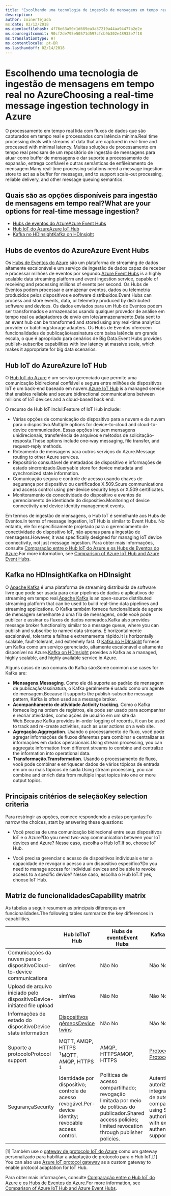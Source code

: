 ```yaml
---
title: "Escolhendo uma tecnologia de ingestão de mensagens em tempo real"
description: 
author: zoinerTejada
ms:date: 02/12/2018
ms.openlocfilehash: 4f76e63a50c1d689ea3a37219a44aa94477a2e2e
ms.sourcegitcommit: 90cf2de795e50571d597cfcb9b302e48933e7f18
ms.translationtype: HT
ms.contentlocale: pt-BR
ms.lasthandoff: 02/14/2018
---
```

# <a name="choosing-a-real-time-message-ingestion-technology-in-azure"></a><span data-ttu-id="8f3d0-102">Escolhendo uma tecnologia de ingestão de mensagens em tempo real no Azure</span><span class="sxs-lookup"><span data-stu-id="8f3d0-102">Choosing a real-time message ingestion technology in Azure</span></span>

<span data-ttu-id="8f3d0-103">O processamento em tempo real lida com fluxos de dados que são capturados em tempo real e processados com latência mínima.</span><span class="sxs-lookup"><span data-stu-id="8f3d0-103">Real time processing deals with streams of data that are captured in real-time and processed with minimal latency.</span></span> <span data-ttu-id="8f3d0-104">Muitas soluções de processamento em tempo real precisam de um repositório de ingestão de mensagens para atuar como buffer de mensagens e dar suporte a processamento de expansão, entrega confiável e outras semânticas de enfileiramento de mensagem.</span><span class="sxs-lookup"><span data-stu-id="8f3d0-104">Many real-time processing solutions need a message ingestion store to act as a buffer for messages, and to support scale-out processing, reliable delivery, and other message queuing semantics.</span></span> 

## <a name="what-are-your-options-for-real-time-message-ingestion"></a><span data-ttu-id="8f3d0-105">Quais são as opções disponíveis para ingestão de mensagens em tempo real?</span><span class="sxs-lookup"><span data-stu-id="8f3d0-105">What are your options for real-time message ingestion?</span></span>

- [<span data-ttu-id="8f3d0-106">Hubs de eventos do Azure</span><span class="sxs-lookup"><span data-stu-id="8f3d0-106">Azure Event Hubs</span></span>](/azure/event-hubs/)
- [<span data-ttu-id="8f3d0-107">Hub IoT do Azure</span><span class="sxs-lookup"><span data-stu-id="8f3d0-107">Azure IoT Hub</span></span>](/azure/iot-hub/)
- [<span data-ttu-id="8f3d0-108">Kafka no HDInsight</span><span class="sxs-lookup"><span data-stu-id="8f3d0-108">Kafka on HDInsight</span></span>](/azure/hdinsight/kafka/apache-kafka-get-started)

## <a name="azure-event-hubs"></a><span data-ttu-id="8f3d0-109">Hubs de eventos do Azure</span><span class="sxs-lookup"><span data-stu-id="8f3d0-109">Azure Event Hubs</span></span>

<span data-ttu-id="8f3d0-110">Os [Hubs de Eventos do Azure](/azure/event-hubs/) são um plataforma de streaming de dados altamente escalonável e um serviço de ingestão de dados capaz de receber e processar milhões de eventos por segundo.</span><span class="sxs-lookup"><span data-stu-id="8f3d0-110">[Azure Event Hubs](/azure/event-hubs/) is a highly scalable data streaming platform and event ingestion service, capable of receiving and processing millions of events per second.</span></span> <span data-ttu-id="8f3d0-111">Os Hubs de Eventos podem processar e armazenar eventos, dados ou telemetria produzidos pelos dispositivos e software distribuídos.</span><span class="sxs-lookup"><span data-stu-id="8f3d0-111">Event Hubs can process and store events, data, or telemetry produced by distributed software and devices.</span></span> <span data-ttu-id="8f3d0-112">Os dados enviados para um Hub de Eventos podem ser transformados e armazenados usando qualquer provedor de análise em tempo real ou adaptadores de envio em lote/armazenamento.</span><span class="sxs-lookup"><span data-stu-id="8f3d0-112">Data sent to an event hub can be transformed and stored using any real-time analytics provider or batching/storage adapters.</span></span> <span data-ttu-id="8f3d0-113">Os Hubs de Eventos oferecem funcionalidades de publicação/assinatura com baixa latência em grande escala, o que é apropriado para cenários de Big Data.</span><span class="sxs-lookup"><span data-stu-id="8f3d0-113">Event Hubs provides publish-subscribe capabilities with low latency at massive scale, which makes it appropriate for big data scenarios.</span></span>

## <a name="azure-iot-hub"></a><span data-ttu-id="8f3d0-114">Hub IoT do Azure</span><span class="sxs-lookup"><span data-stu-id="8f3d0-114">Azure IoT Hub</span></span>

<span data-ttu-id="8f3d0-115">O [Hub IoT do Azure](/azure/iot-hub/) é um serviço gerenciado que permite uma comunicação bidirecional confiável e segura entre milhões de dispositivos IoT e um back-end baseado em nuvem.</span><span class="sxs-lookup"><span data-stu-id="8f3d0-115">[Azure IoT Hub](/azure/iot-hub/) is a managed service that enables reliable and secure bidirectional communications between millions of IoT devices and a cloud-based back end.</span></span>

<span data-ttu-id="8f3d0-116">O recurso de Hub IoT inclui:</span><span class="sxs-lookup"><span data-stu-id="8f3d0-116">Feature of IoT Hub include:</span></span>

* <span data-ttu-id="8f3d0-117">Várias opções de comunicação do dispositivo para a nuvem e da nuvem para o dispositivo.</span><span class="sxs-lookup"><span data-stu-id="8f3d0-117">Multiple options for device-to-cloud and cloud-to-device communication.</span></span> <span data-ttu-id="8f3d0-118">Essas opções incluem mensagens unidirecionais, transferência de arquivos e métodos de solicitação-resposta.</span><span class="sxs-lookup"><span data-stu-id="8f3d0-118">These options include one-way messaging, file transfer, and request-reply methods.</span></span>
* <span data-ttu-id="8f3d0-119">Roteamento de mensagens para outros serviços do Azure.</span><span class="sxs-lookup"><span data-stu-id="8f3d0-119">Message routing to other Azure services.</span></span>
* <span data-ttu-id="8f3d0-120">Repositório consultável de metadados de dispositivo e informações de estado sincronizado.</span><span class="sxs-lookup"><span data-stu-id="8f3d0-120">Queryable store for device metadata and synchronized state information.</span></span>
* <span data-ttu-id="8f3d0-121">Comunicação segura e controle de acesso usando chaves de segurança por dispositivo ou certificados X.509.</span><span class="sxs-lookup"><span data-stu-id="8f3d0-121">Scure communications and access control using per-device security keys or X.509 certificates.</span></span>
* <span data-ttu-id="8f3d0-122">Monitoramento de conectividade do dispositivo e eventos de gerenciamento de identidade do dispositivo.</span><span class="sxs-lookup"><span data-stu-id="8f3d0-122">Monitoring of device connectivity and device identity management events.</span></span>

<span data-ttu-id="8f3d0-123">Em termos de ingestão de mensagens, o Hub IoT é semelhante aos Hubs de Eventos.</span><span class="sxs-lookup"><span data-stu-id="8f3d0-123">In terms of message ingestion, IoT Hub is similar to Event Hubs.</span></span> <span data-ttu-id="8f3d0-124">No entanto, ele foi especificamente projetado para o gerenciamento de conectividade do dispositivo IoT, não apenas para a ingestão de mensagens.</span><span class="sxs-lookup"><span data-stu-id="8f3d0-124">However, it was specifically designed for managing IoT device connectivity, not just message ingestion.</span></span> <span data-ttu-id="8f3d0-125">Para obter mais informações, consulte [Comparação entre o Hub IoT do Azure e os Hubs de Eventos do Azure](/azure/iot-hub/iot-hub-compare-event-hubs).</span><span class="sxs-lookup"><span data-stu-id="8f3d0-125">For more information, see [Comparison of Azure IoT Hub and Azure Event Hubs](/azure/iot-hub/iot-hub-compare-event-hubs).</span></span> 

## <a name="kafka-on-hdinsight"></a><span data-ttu-id="8f3d0-126">Kafka no HDInsight</span><span class="sxs-lookup"><span data-stu-id="8f3d0-126">Kafka on HDInsight</span></span>

<span data-ttu-id="8f3d0-127">O [Apache Kafka](https://kafka.apache.org/) é uma plataforma de streaming distribuída de software livre que pode ser usada para criar pipelines de dados e aplicativos de streaming em tempo real.</span><span class="sxs-lookup"><span data-stu-id="8f3d0-127">[Apache Kafka](https://kafka.apache.org/) is an open-source distributed streaming platform that can be used to build real-time data pipelines and streaming applications.</span></span> <span data-ttu-id="8f3d0-128">O Kafka também fornece funcionalidade de agente de mensagem semelhante a uma fila de mensagens, onde você pode publicar e assinar os fluxos de dados nomeados.</span><span class="sxs-lookup"><span data-stu-id="8f3d0-128">Kafka also provides message broker functionality similar to a message queue, where you can publish and subscribe to named data streams.</span></span> <span data-ttu-id="8f3d0-129">É horizontalmente escalonável, tolerante a falhas e extremamente rápido.</span><span class="sxs-lookup"><span data-stu-id="8f3d0-129">It is horizontally scalable, fault-tolerant, and extremely fast.</span></span> <span data-ttu-id="8f3d0-130">O [Kafka no HDInsight](/azure/hdinsight/kafka/apache-kafka-get-started) fornece um Kafka como um serviço gerenciado, altamente escalonável e altamente disponível no Azure.</span><span class="sxs-lookup"><span data-stu-id="8f3d0-130">[Kafka on HDInsight](/azure/hdinsight/kafka/apache-kafka-get-started) provides a Kafka as a managed, highly scalable, and highly available service in Azure.</span></span> 

<span data-ttu-id="8f3d0-131">Alguns casos de uso comuns do Kafka são:</span><span class="sxs-lookup"><span data-stu-id="8f3d0-131">Some common use cases for Kafka are:</span></span>

* <span data-ttu-id="8f3d0-132">**Mensagens**.</span><span class="sxs-lookup"><span data-stu-id="8f3d0-132">**Messaging**.</span></span> <span data-ttu-id="8f3d0-133">Como ele dá suporte ao padrão de mensagem de publicação/assinatura, o Kafka geralmente é usado como um agente de mensagem.</span><span class="sxs-lookup"><span data-stu-id="8f3d0-133">Because it supports the publish-subscribe message pattern, Kafka is often used as a message broker.</span></span>
* <span data-ttu-id="8f3d0-134">**Acompanhamento de atividade**.</span><span class="sxs-lookup"><span data-stu-id="8f3d0-134">**Activity tracking**.</span></span> <span data-ttu-id="8f3d0-135">Como o Kafka fornece log na ordem de registros, ele pode ser usado para acompanhar e recriar atividades, como ações de usuário em um site da Web.</span><span class="sxs-lookup"><span data-stu-id="8f3d0-135">Because Kafka provides in-order logging of records, it can be used to track and re-create activities, such as user actions on a web site.</span></span>
* <span data-ttu-id="8f3d0-136">**Agregação**.</span><span class="sxs-lookup"><span data-stu-id="8f3d0-136">**Aggregation**.</span></span> <span data-ttu-id="8f3d0-137">Usando o processamento de fluxo, você pode agregar informações de fluxos diferentes para combinar e centralizar as informações em dados operacionais.</span><span class="sxs-lookup"><span data-stu-id="8f3d0-137">Using stream processing, you can aggregate information from different streams to combine and centralize the information into operational data.</span></span>
* <span data-ttu-id="8f3d0-138">**Transformação**.</span><span class="sxs-lookup"><span data-stu-id="8f3d0-138">**Transformation**.</span></span> <span data-ttu-id="8f3d0-139">Usando o processamento de fluxo, você pode combinar e enriquecer dados de vários tópicos de entrada em um ou mais tópicos de saída.</span><span class="sxs-lookup"><span data-stu-id="8f3d0-139">Using stream processing, you can combine and enrich data from multiple input topics into one or more output topics.</span></span>

## <a name="key-selection-criteria"></a><span data-ttu-id="8f3d0-140">Principais critérios de seleção</span><span class="sxs-lookup"><span data-stu-id="8f3d0-140">Key selection criteria</span></span>

<span data-ttu-id="8f3d0-141">Para restringir as opções, comece respondendo a estas perguntas:</span><span class="sxs-lookup"><span data-stu-id="8f3d0-141">To narrow the choices, start by answering these questions:</span></span>

- <span data-ttu-id="8f3d0-142">Você precisa de uma comunicação bidirecional entre seus dispositivos IoT e o Azure?</span><span class="sxs-lookup"><span data-stu-id="8f3d0-142">Do you need two-way communication between your IoT devices and Azure?</span></span> <span data-ttu-id="8f3d0-143">Nesse caso, escolha o Hub IoT.</span><span class="sxs-lookup"><span data-stu-id="8f3d0-143">If so, choose IoT Hub.</span></span>

- <span data-ttu-id="8f3d0-144">Você precisa gerenciar o acesso de dispositivos individuais e ter a capacidade de revogar o acesso a um dispositivo específico?</span><span class="sxs-lookup"><span data-stu-id="8f3d0-144">Do you need to manage access for individual devices and be able to revoke access to a specific device?</span></span> <span data-ttu-id="8f3d0-145">Nesse caso, escolha o Hub IoT.</span><span class="sxs-lookup"><span data-stu-id="8f3d0-145">If yes, choose IoT Hub.</span></span>

## <a name="capability-matrix"></a><span data-ttu-id="8f3d0-146">Matriz de funcionalidades</span><span class="sxs-lookup"><span data-stu-id="8f3d0-146">Capability matrix</span></span>

<span data-ttu-id="8f3d0-147">As tabelas a seguir resumem as principais diferenças em funcionalidades.</span><span class="sxs-lookup"><span data-stu-id="8f3d0-147">The following tables summarize the key differences in capabilities.</span></span> 

| | <span data-ttu-id="8f3d0-148">Hub IoT</span><span class="sxs-lookup"><span data-stu-id="8f3d0-148">IoT Hub</span></span> | <span data-ttu-id="8f3d0-149">Hubs de evento</span><span class="sxs-lookup"><span data-stu-id="8f3d0-149">Event Hubs</span></span> | <span data-ttu-id="8f3d0-150">Kafka no HDInsight</span><span class="sxs-lookup"><span data-stu-id="8f3d0-150">Kafka on HDInsight</span></span> |
| --- | --- | --- | --- |
| <span data-ttu-id="8f3d0-151">Comunicações da nuvem para o dispositivo</span><span class="sxs-lookup"><span data-stu-id="8f3d0-151">Cloud-to-device communications</span></span> | <span data-ttu-id="8f3d0-152">sim</span><span class="sxs-lookup"><span data-stu-id="8f3d0-152">Yes</span></span> | <span data-ttu-id="8f3d0-153">Não </span><span class="sxs-lookup"><span data-stu-id="8f3d0-153">No</span></span> | <span data-ttu-id="8f3d0-154">Não </span><span class="sxs-lookup"><span data-stu-id="8f3d0-154">No</span></span> |
| <span data-ttu-id="8f3d0-155">Upload de arquivo iniciado pelo dispositivo</span><span class="sxs-lookup"><span data-stu-id="8f3d0-155">Device-initiated file upload</span></span> | <span data-ttu-id="8f3d0-156">sim</span><span class="sxs-lookup"><span data-stu-id="8f3d0-156">Yes</span></span> | <span data-ttu-id="8f3d0-157">Não </span><span class="sxs-lookup"><span data-stu-id="8f3d0-157">No</span></span> | <span data-ttu-id="8f3d0-158">Não </span><span class="sxs-lookup"><span data-stu-id="8f3d0-158">No</span></span> |
| <span data-ttu-id="8f3d0-159">Informações de estado do dispositivo</span><span class="sxs-lookup"><span data-stu-id="8f3d0-159">Device state information</span></span> | [<span data-ttu-id="8f3d0-160">Dispositivos gêmeos</span><span class="sxs-lookup"><span data-stu-id="8f3d0-160">Device twins</span></span>](/azure/iot-hub/iot-hub-devguide-device-twins) | <span data-ttu-id="8f3d0-161">Não </span><span class="sxs-lookup"><span data-stu-id="8f3d0-161">No</span></span> | <span data-ttu-id="8f3d0-162">Não </span><span class="sxs-lookup"><span data-stu-id="8f3d0-162">No</span></span> |
| <span data-ttu-id="8f3d0-163">Suporte a protocolo</span><span class="sxs-lookup"><span data-stu-id="8f3d0-163">Protocol support</span></span> | <span data-ttu-id="8f3d0-164">MQTT, AMQP, HTTPS <sup>1</sup></span><span class="sxs-lookup"><span data-stu-id="8f3d0-164">MQTT, AMQP, HTTPS <sup>1</sup></span></span> | <span data-ttu-id="8f3d0-165">AMQP, HTTPS</span><span class="sxs-lookup"><span data-stu-id="8f3d0-165">AMQP, HTTPS</span></span> | [<span data-ttu-id="8f3d0-166">Protocolo do Kafka</span><span class="sxs-lookup"><span data-stu-id="8f3d0-166">Kafka Protocol</span></span>](https://cwiki.apache.org/confluence/display/KAFKA/A+Guide+To+The+Kafka+Protocol) |
| <span data-ttu-id="8f3d0-167">Segurança</span><span class="sxs-lookup"><span data-stu-id="8f3d0-167">Security</span></span> | <span data-ttu-id="8f3d0-168">Identidade por dispositivo; controle de acesso revogável.</span><span class="sxs-lookup"><span data-stu-id="8f3d0-168">Per-device identity; revocable access control.</span></span> | <span data-ttu-id="8f3d0-169">Políticas de acesso compartilhado; revogação limitada por meio de políticas do publicador.</span><span class="sxs-lookup"><span data-stu-id="8f3d0-169">Shared access policies; limited revocation through publisher policies.</span></span> | <span data-ttu-id="8f3d0-170">Autenticação com SASL; autorização conectável; integração com serviços de autenticação externa compatíveis.</span><span class="sxs-lookup"><span data-stu-id="8f3d0-170">Authentication using SASL; pluggable authorization; integration with external authentication services supported.</span></span> |

<span data-ttu-id="8f3d0-171">[1] Também use o [gateway de protocolo IoT do Azure](/azure/iot-hub/iot-hub-protocol-gateway) como um gateway personalizado para habilitar a adaptação de protocolo para o Hub IoT.</span><span class="sxs-lookup"><span data-stu-id="8f3d0-171">[1] You can also use [Azure IoT protocol gateway](/azure/iot-hub/iot-hub-protocol-gateway) as a custom gateway to enable protocol adaptation for IoT Hub.</span></span>

<span data-ttu-id="8f3d0-172">Para obter mais informações, consulte [Comparação entre o Hub IoT do Azure e os Hubs de Eventos do Azure](/azure/iot-hub/iot-hub-compare-event-hubss).</span><span class="sxs-lookup"><span data-stu-id="8f3d0-172">For more information, see [Comparison of Azure IoT Hub and Azure Event Hubs](/azure/iot-hub/iot-hub-compare-event-hubss).</span></span>